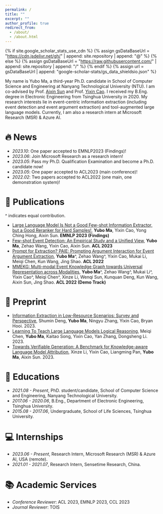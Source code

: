 ```yaml
---
permalink: /
title: ""
excerpt: ""
author_profile: true
redirect_from: 
  - /about/
  - /about.html
---
```


{% if site.google_scholar_stats_use_cdn %}
{% assign gsDataBaseUrl = "https://cdn.jsdelivr.net/gh/" | append: site.repository | append: "@" %}
{% else %}
{% assign gsDataBaseUrl = "https://raw.githubusercontent.com/" | append: site.repository | append: "/" %}
{% endif %}
{% assign url = gsDataBaseUrl | append: "google-scholar-stats/gs_data_shieldsio.json" %}

<span class='anchor' id='about-me'></span>

My name is Yubo Ma, a third-year Ph.D. candidate in School of Computer Science and Engineering at Nanyang Technological University (NTU). I am co-advised by Prof. [Aixin Sun](https://personal.ntu.edu.sg/axsun/) and Prof. [Yixin Cao](https://sites.google.com/view/yixin-homepage). I received my B.Eng. degree in Electronic Engineering from Tsinghua University in 2020. My research interests lie in event-centric information extraction (including event detection and event argument extraction) and tool-augmented large language models. Currently, I am also a research intern at Microsoft Research (MSR) & Azure AI.


# 🔥 News
- *2023.10*: One paper accepted to EMNLP2023 (Findings)!
- *2023.06*: Join Microsoft Research as a research intern!
- *2023.05*: Pass my Ph.D. Qualification Examination and become a Ph.D. candidate now!
- *2023.05*: One paper accepted to ACL2023 (main conference)!  
- *2022.02*: Two papers accepted to ACL2022 (one main, one demonstration system)!


# 📝 Publications 
^ indicates equal contribution.
- [Large Language Model Is Not a Good Few-shot Information Extractor, but a Good Reranker for Hard Samples!](https://arxiv.org/abs/2303.08559), **Yubo Ma**, Yixin Cao, Yong Ching Hong, Aixin Sun. **EMNLP 2023 (Findings)**
- [Few-shot Event Detection: An Empirical Study and a Unified View](https://aclanthology.org/2023.acl-long.628/), **Yubo Ma**, Zehao Wang, Yixin Cao, Aixin Sun. **ACL 2023**
- [Prompt for Extraction? PAIE: Prompting Argument Interaction for Event Argument Extraction](https://aclanthology.org/2022.acl-long.466/), **Yubo Ma**^, Zehao Wang^, Yixin Cao, Mukai Li, Meiqi Chen, Kun Wang, Jing Shao. **ACL 2022**
- [MMEKG: Multi-modal Event Knowledge Graph towards Universal Representation across Modalities](https://aclanthology.org/2022.acl-demo.23/), **Yubo Ma**^, Zehao Wang^, Mukai Li^, Yixin Cao^, Meiqi Chen^, Xinze Li, Wenqi Sun, Kunquan Deng, Kun Wang, Aixin Sun, Jing Shao. **ACL 2022 (Demo Track)**


# 📒 Preprint
- [Information Extraction in Low-Resource Scenarios: Survey and Perspective](https://arxiv.org/abs/2202.08063), Shumin Deng, **Yubo Ma**, Ningyu Zhang, Yixin Cao, Bryan Hooi. 2023.
- [Learning To Teach Large Language Models Logical Reasoning](https://arxiv.org/abs/2310.09158), Meiqi Chen, **Yubo Ma**, Kaitao Song, Yixin Cao, Yan Zhang, Dongsheng Li. 2023.
- [Towards Verifiable Generation: A Benchmark for Knowledge-aware Language Model Attribution](https://arxiv.org/abs/2310.05634), Xinze Li, Yixin Cao, Liangming Pan, **Yubo Ma**, Aixin Sun. 2023.


# 📖 Educations
- *2021.08 - Present*, PhD. student/candidate, School of Computer Science and Engineering, Nanyang Technological University. 
- *2017.06 - 2020.06*, B.Eng., Department of Electronic Engineering, Tsinghua University.
- *2015.08 - 2017.06*, Undergraduate, School of Life Sciences, Tsinghua University.


# 💻 Internships
- *2023.06 - Present*, Research Intern, Microsoft Research (MSR) & Azure AI, USA (remote).
- *2021.01 - 2021.07*, Research Intern, Sensetime Research, China.


# 📚 Academic Services
- *Conference Reviewer*: ACL 2023, EMNLP 2023, CCL 2023
- *Journal Reviewer*: TOIS